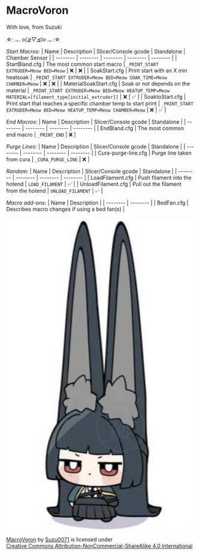 # MacroVoron
With love, from Suzuki

☆*: .｡. o(≧▽≦)o .｡.:*☆

*Start Macros:*
| Name | Description | Slicer/Console gcode | Standalone | Chamber Sensor |
| -------- | -------- | -------- | -------- | -------- |
| StartBland.cfg | The most common start macro | `_PRINT_START EXTRUDER=Meow BED=Meow` | ❌ | ❌ |
| SoakStart.cfg | Print start with an X min heatsoak | `_PRINT_START EXTRUDER=Meow BED=Meow SOAK_TIME=Meow CHAMBER=Meow` | ❌ | ❌ |
| MaterialSoakStart.cfg | Soak or not depends on the material | `_PRINT_START EXTRUDER=Meow BED=Meow HEATUP_TEMP=Meow MATERIAL=[filament_type[initial_extruder]]` | ❌ | ✅ |
| SoaktoStart.cfg | Print start that reaches a specific chamber temp to start print | `_PRINT_START EXTRUDER=Meow BED=Meow HEATUP_TEMP=Meow CHAMBER=Meow` | ❌ | ✅ |

*End Macros:*
| Name | Description | Slicer/Console gcode | Standalone |
| -------- | -------- | -------- | -------- |
| EndBland.cfg | The most common end macro | `_PRINT_END` | ❌ |

*Purge Lines:*
| Name | Description | Slicer/Console gcode | Standalone |
| -------- | -------- | -------- | -------- |
| Cura-purge-line.cfg | Purge line taken from cura | `_CURA_PURGE_LINE` | ❌ |

*Random:*
| Name | Description | Slicer/Console gcode | Standalone |
| -------- | -------- | -------- | -------- |
| LoadFilament.cfg | Push filament into the hotend | `LOAD_FILAMENT` | ✅ |
| UnloadFilament.cfg | Pull out the filament from the hotend | `UNLOAD_FILAMENT` | ✅ |

*Macro add-ons:*
| Name | Description  |
| -------- | -------- |
| BedFan.cfg | Describes macro changes if using a bed fan(s) |

<img src="./Hoshimi.jpg" width=500>

  <p xmlns:cc="http://creativecommons.org/ns#" xmlns:dct="http://purl.org/dc/terms/"><a property="dct:title" rel="cc:attributionURL" href="https://github.com/Suzu0071/MacroVoron">MacroVoron</a> by <a rel="cc:attributionURL dct:creator" property="cc:attributionName" href="https://github.com/Suzu0071">Suzu0071</a> is licensed under <a href="https://creativecommons.org/licenses/by-nc-sa/4.0/?ref=chooser-v1" target="_blank" rel="license noopener noreferrer" style="display:inline-block;">Creative Commons Attribution-NonCommercial-ShareAlike 4.0 International<img style="height:22px!important;margin-left:3px;vertical-align:text-bottom;" src="https://mirrors.creativecommons.org/presskit/icons/cc.svg?ref=chooser-v1" alt=""><img style="height:22px!important;margin-left:3px;vertical-align:text-bottom;" src="https://mirrors.creativecommons.org/presskit/icons/by.svg?ref=chooser-v1" alt=""><img style="height:22px!important;margin-left:3px;vertical-align:text-bottom;" src="https://mirrors.creativecommons.org/presskit/icons/nc.svg?ref=chooser-v1" alt=""><img style="height:22px!important;margin-left:3px;vertical-align:text-bottom;" src="https://mirrors.creativecommons.org/presskit/icons/sa.svg?ref=chooser-v1" alt=""></a></p> 
